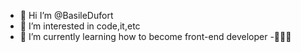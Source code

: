 - 👋 Hi I’m @BasileDufort
- 👀 I’m interested in code,it,etc
- 🌱 I’m currently learning how to become front-end developer
-🙏🙏🤌
<!---
BasileDufort/BasileDufort is a ✨ special ✨ repository because its `README.md` (this file) appears on your GitHub profile.
You can click the Preview link to take a look at your changes.
--->
